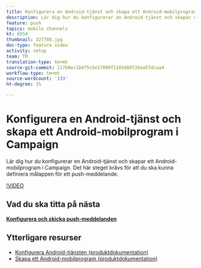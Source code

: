 ```yaml
---
title: Konfigurera en Android-tjänst och skapa ett Android-mobilprogram i Campaign
description: Lär dig hur du konfigurerar en Android-tjänst och skapar ett Android-mobilprogram i Campaign. Det krävs för att vi ska kunna definiera Neotrip-appen som mål för push-meddelandet.
feature: push
topics: mobile channels
kt: 6554
thumbnail: 327788.jpg
doc-type: feature video
activity: setup
team: TM
translation-type: tm+mt
source-git-commit: 217b0ec1b6f5c5e17009f1103d69726aa57dcaa4
workflow-type: tm+mt
source-wordcount: '133'
ht-degree: 1%

---
```



# Konfigurera en Android-tjänst och skapa ett Android-mobilprogram i Campaign

Lär dig hur du konfigurerar en Android-tjänst och skapar ett Android-mobilprogram i Campaign. Det här steget krävs för att du ska kunna definiera målappen för ett push-meddelande.

[!VIDEO](https://video.tv.adobe.com/v/327788?quality=12)

## Vad du ska titta på nästa

**[Konfigurera och skicka push-meddelanden](/help/tutorial-getting-started-with-push-notifications-for-android/configuring-and-sending-push-notifications.md)**

## Ytterligare resurser

* [Konfigurera Android-tjänsten (produktdokumentation)](https://experienceleague.adobe.com/docs/campaign-classic/using/sending-messages/sending-push-notifications/configure-the-mobile-app/configuring-the-mobile-application-android.html#configuring-android-service)
* [Skapa ett Android-mobilprogram (produktdokumentation)](https://experienceleague.adobe.com/docs/campaign-classic/using/sending-messages/sending-push-notifications/configure-the-mobile-app/configuring-the-mobile-application-android.html#creating-android-app)
